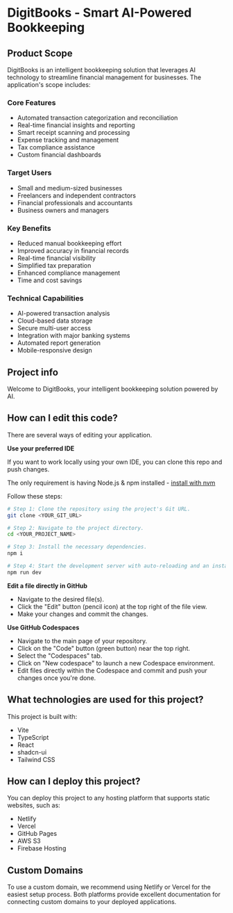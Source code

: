 
# DigitBooks - Smart AI-Powered Bookkeeping

## Product Scope

DigitBooks is an intelligent bookkeeping solution that leverages AI technology to streamline financial management for businesses. The application's scope includes:

### Core Features
- Automated transaction categorization and reconciliation
- Real-time financial insights and reporting
- Smart receipt scanning and processing
- Expense tracking and management
- Tax compliance assistance
- Custom financial dashboards

### Target Users
- Small and medium-sized businesses
- Freelancers and independent contractors
- Financial professionals and accountants
- Business owners and managers

### Key Benefits
- Reduced manual bookkeeping effort
- Improved accuracy in financial records
- Real-time financial visibility
- Simplified tax preparation
- Enhanced compliance management
- Time and cost savings

### Technical Capabilities
- AI-powered transaction analysis
- Cloud-based data storage
- Secure multi-user access
- Integration with major banking systems
- Automated report generation
- Mobile-responsive design

## Project info

Welcome to DigitBooks, your intelligent bookkeeping solution powered by AI.

## How can I edit this code?

There are several ways of editing your application.

**Use your preferred IDE**

If you want to work locally using your own IDE, you can clone this repo and push changes.

The only requirement is having Node.js & npm installed - [install with nvm](https://github.com/nvm-sh/nvm#installing-and-updating)

Follow these steps:

```sh
# Step 1: Clone the repository using the project's Git URL.
git clone <YOUR_GIT_URL>

# Step 2: Navigate to the project directory.
cd <YOUR_PROJECT_NAME>

# Step 3: Install the necessary dependencies.
npm i

# Step 4: Start the development server with auto-reloading and an instant preview.
npm run dev
```

**Edit a file directly in GitHub**

- Navigate to the desired file(s).
- Click the "Edit" button (pencil icon) at the top right of the file view.
- Make your changes and commit the changes.

**Use GitHub Codespaces**

- Navigate to the main page of your repository.
- Click on the "Code" button (green button) near the top right.
- Select the "Codespaces" tab.
- Click on "New codespace" to launch a new Codespace environment.
- Edit files directly within the Codespace and commit and push your changes once you're done.

## What technologies are used for this project?

This project is built with:

- Vite
- TypeScript
- React
- shadcn-ui
- Tailwind CSS

## How can I deploy this project?

You can deploy this project to any hosting platform that supports static websites, such as:
- Netlify
- Vercel
- GitHub Pages
- AWS S3
- Firebase Hosting

## Custom Domains

To use a custom domain, we recommend using Netlify or Vercel for the easiest setup process. Both platforms provide excellent documentation for connecting custom domains to your deployed applications.
